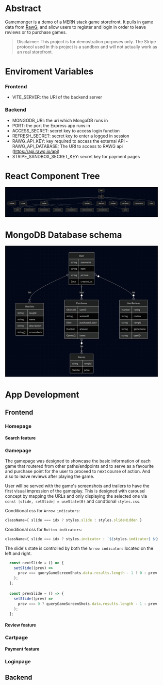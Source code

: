# Abstract

Gamemonger is a demo of a MERN stack game storefront. It pulls in game data from [RawG](https://rawg.io/), and allow users to register and login in order to leave reviews or to purchase games.

> Disclaimer: This project is for demostration purposes only. The Stripe protocol used in this project is a sandbox and will not actually work as an real storefront.

# Enviroment Variables

### Frontend

- VITE_SERVER: the URI of the backend server

### Backend

- MONGODB_URI: the uri which MongoDB runs in
- PORT: the port the Express app runs in
- ACCESS_SECRET: secret key to access login function
- REFRESH_SECRET: secret key to enter a logged in session
- RAWG_API_KEY: key required to access the external API
  -RAWG_API_DATABASE: The URI to access to RAWG api (https://api.rawg.io/api)
- STRIPE_SANDBOX_SECRET_KEY: secret key for payment pages

# React Component Tree

![Component Tree](treediagram.png)

# MongoDB Database schema

![Component Tree](schema.png)

# App Development

## Frontend

### Homepage

#### Search feature

### Gamepage

The gamepage was designed to showcase the basic information of each game that routered from other paths/endpoints and to serve as a favourite and purchase point for the user to proceed to next course of action. And also to leave reviews after playing the game.

User will be served with the game's screenshots and trailers to have the first visual impression of the gameplay. This is designed with carousel concept by mapping the URLs and only displaying the selected one via `const [slide, setSlide] = useState(0)` and condtional `styles.css`.

Conditional css for `Arrow indicators`:

```Javascript
className={ slide === idx ? styles.slide : styles.slideHidden }
```

Conditional css for `Button indicators`:

```Javascript
className={ slide === idx ? styles.indicator : `${styles.indicator} ${styles.indicatorInactive}`}
```

The slide's state is controlled by both the `Arrow indicators` located on the left and right.

```Javascript
  const nextSlide = () => {
    setSlide((prev) =>
      prev === queryGameScreenShots.data.results.length - 1 ? 0 : prev + 1
    );
  };

  const prevSlide = () => {
    setSlide((prev) =>
      prev === 0 ? queryGameScreenShots.data.results.length - 1 : prev - 1
    );
  };
```

#### Review feature

### Cartpage

#### Payment feature

### Loginpage

## Backend
